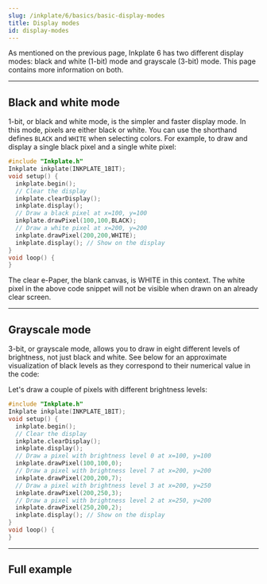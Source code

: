 ```yaml
---  
slug: /inkplate/6/basics/basic-display-modes  
title: Display modes  
id: display-modes  
---  
```


As mentioned on the previous page, Inkplate 6 has two different display modes: black and white (1-bit) mode and grayscale (3-bit) mode. This page contains more information on both.

---  

## Black and white mode

1-bit, or black and white mode, is the simpler and faster display mode. In this mode, pixels are either black or white. You can use the shorthand defines `BLACK` and `WHITE` when selecting colors. For example, to draw and display a single black pixel and a single white pixel:

```cpp
#include "Inkplate.h"
Inkplate inkplate(INKPLATE_1BIT);
void setup() {
  inkplate.begin();
  // Clear the display
  inkplate.clearDisplay();
  inkplate.display();
  // Draw a black pixel at x=100, y=100
  inkplate.drawPixel(100,100,BLACK);
  // Draw a white pixel at x=200, y=200
  inkplate.drawPixel(200,200,WHITE);
  inkplate.display(); // Show on the display
}
void loop() {
}
```

<InfoBox>The clear e-Paper, the blank canvas, is WHITE in this context. The white pixel in the above code snippet will not be visible when drawn on an already clear screen.</InfoBox>

---  

## Grayscale mode

3-bit, or grayscale mode, allows you to draw in eight different levels of brightness, not just black and white. See below for an approximate visualization of black levels as they correspond to their numerical value in the code:

<CenteredImage src="/img/inkplate10/grayscale.png" alt="3bit grayscale" caption="Black levels in 3-bit mode" width="450px" />

Let's draw a couple of pixels with different brightness levels:

```cpp
#include "Inkplate.h"
Inkplate inkplate(INKPLATE_1BIT);
void setup() {
  inkplate.begin();
  // Clear the display
  inkplate.clearDisplay();
  inkplate.display();
  // Draw a pixel with brightness level 0 at x=100, y=100
  inkplate.drawPixel(100,100,0);
  // Draw a pixel with brightness level 7 at x=200, y=200
  inkplate.drawPixel(200,200,7);
  // Draw a pixel with brightness level 3 at x=200, y=250
  inkplate.drawPixel(200,250,3);
  // Draw a pixel with brightness level 2 at x=250, y=200
  inkplate.drawPixel(250,200,2);
  inkplate.display(); // Show on the display
}
void loop() {
}
```

---  

## Full example

<QuickLink 
  title="Inkplate6_Black_And_White.ino" 
  description="Full example using black and white display mode on Inkplate 6." 
  url="https://github.com/SolderedElectronics/Inkplate-Arduino-library/blob/master/examples/Inkplate6/Basic/Inkplate6_Black_And_White/Inkplate6_Black_And_White.ino" 
/>

<QuickLink 
  title="Inkplate6_Grayscale.ino" 
  description="Full example using grayscale display mode on Inkplate 6." 
  url="https://github.com/SolderedElectronics/Inkplate-Arduino-library/tree/master/examples/Inkplate6/Basic/Inkplate6_Grayscale" 
/>